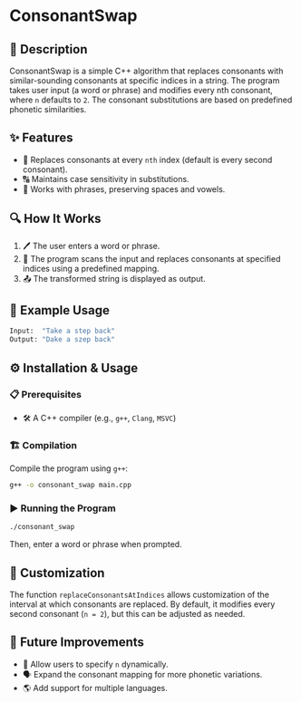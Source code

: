 # ConsonantSwap

## 📜 Description
ConsonantSwap is a simple C++ algorithm that replaces consonants with similar-sounding consonants at specific indices in a string. The program takes user input (a word or phrase) and modifies every nth consonant, where `n` defaults to `2`. The consonant substitutions are based on predefined phonetic similarities.

## ✨ Features
- 🔄 Replaces consonants at every `nth` index (default is every second consonant).
- 🔠 Maintains case sensitivity in substitutions.
- 📝 Works with phrases, preserving spaces and vowels.

## 🔍 How It Works
1. 🖊️ The user enters a word or phrase.
2. 🔄 The program scans the input and replaces consonants at specified indices using a predefined mapping.
3. 📤 The transformed string is displayed as output.

## 📌 Example Usage
```bash
Input:  "Take a step back"
Output: "Dake a szep back"
```

## ⚙️ Installation & Usage
### 📋 Prerequisites
- 🛠 A C++ compiler (e.g., `g++`, `Clang`, `MSVC`)

### 🏗️ Compilation
Compile the program using `g++`:
```bash
g++ -o consonant_swap main.cpp
```

### ▶️ Running the Program
```bash
./consonant_swap
```
Then, enter a word or phrase when prompted.

## 🔧 Customization
The function `replaceConsonantsAtIndices` allows customization of the interval at which consonants are replaced. By default, it modifies every second consonant (`n = 2`), but this can be adjusted as needed.

## 🚀 Future Improvements
- 🔢 Allow users to specify `n` dynamically.
- 🗣 Expand the consonant mapping for more phonetic variations.
- 🌎 Add support for multiple languages.
